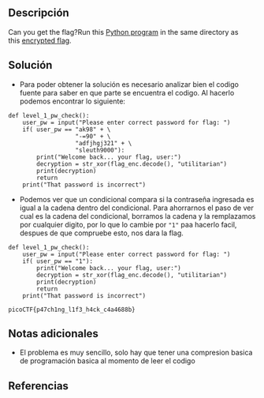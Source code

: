 ## Descripción
Can you get the flag?Run this [Python program](https://artifacts.picoctf.net/c/386/patchme.flag.py) in the same directory as this [encrypted flag](https://artifacts.picoctf.net/c/386/flag.txt.enc).

## Solución
- Para poder obtener la solución es necesario analizar bien el codigo fuente para saber en que parte se encuentra el codigo. Al hacerlo podemos encontrar lo siguiente:

```python()
def level_1_pw_check():
    user_pw = input("Please enter correct password for flag: ")
    if( user_pw == "ak98" + \
                   "-=90" + \
                   "adfjhgj321" + \
                   "sleuth9000"):
        print("Welcome back... your flag, user:")
        decryption = str_xor(flag_enc.decode(), "utilitarian")
        print(decryption)
        return
    print("That password is incorrect")

```

- Podemos ver que un condicional compara si la contraseña ingresada es igual a la cadena dentro del condicional. Para ahorrarnos el paso de ver cual es la cadena del condicional, borramos la cadena y la remplazamos por cualquier digito, por lo que lo cambie por `"1"` paa hacerlo facil, despues de que compruebe esto, nos dara la flag.

```python()
def level_1_pw_check():
    user_pw = input("Please enter correct password for flag: ")
    if( user_pw == "1"):
        print("Welcome back... your flag, user:")
        decryption = str_xor(flag_enc.decode(), "utilitarian")
        print(decryption)
        return
    print("That password is incorrect")
```

```bash()
picoCTF{p47ch1ng_l1f3_h4ck_c4a4688b}
```

## Notas adicionales
- El problema es muy sencillo, solo hay que tener una compresion basica de programación basica al momento de leer el codigo

## Referencias 